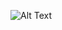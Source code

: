 
![Alt Text](![55f1f99ec4fceab6af26e290a9bccdcd](https://github.com/leena2899/leena2899/assets/55999130/366d2b8d-8fbf-426a-8793-a4d3eaaee9f5)
)

<!--
**leena2899/leena2899** is a ✨ _special_ ✨ repository because its `README.md` (this file) appears on your GitHub profile.

Here are some ideas to get you started:

- 🔭 I’m currently working on ...
- 🌱 I’m currently learning ...
- 👯 I’m looking to collaborate on ...
- 🤔 I’m looking for help with ...
- 💬 Ask me about ...
- 📫 How to reach me: ...
- 😄 Pronouns: ...
- ⚡ Fun fact: ...
-->
